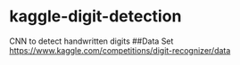 # kaggle-digit-detection
CNN to detect handwritten digits
##Data Set
https://www.kaggle.com/competitions/digit-recognizer/data
